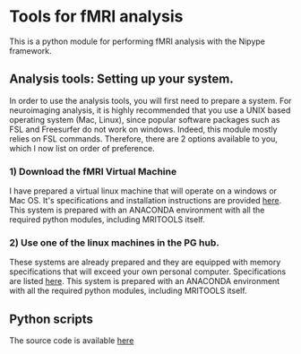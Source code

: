 # Tools for fMRI analysis

This is a python module for performing fMRI analysis with the Nipype framework. 

## Analysis tools: Setting up your system.

In order to use the analysis tools, you will first need to prepare a system. For neuroimaging analysis, it is highly recommended that you use a UNIX based operating system (Mac, Linux), since popular software packages such as FSL and Freesurfer do not work on windows. Indeed, this module mostly relies on FSL commands. Therefore, there are 2 options available to you, which I now list on order of preference.

### 1) Download the fMRI Virtual Machine

I have prepared a virtual linux machine that will operate on a windows or Mac OS. It's specifications and installation instructions are provided [here](/Hardware). This system is prepared with an ANACONDA environment with all the required python modules, including MRITOOLS itself.  

### 2) Use one of the linux machines in the PG hub.

These systems are already prepared and they are equipped with memory specifications that will exceed your own personal computer. Specifications are listed [here](/Hardware). This system is prepared with an ANACONDA environment with all the required python modules, including MRITOOLS itself.

## Python scripts

The source code is available [here](/MRITOOLS)
















